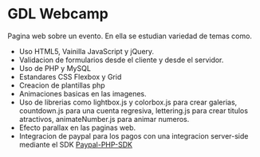 # GDL Webcamp

Pagina web sobre un evento. En ella se estudian variedad de temas como. 

- Uso HTML5, Vainilla JavaScript y jQuery. 
- Validacion de formularios desde el cliente y desde el servidor. 
- Uso de PHP y MySQL 
- Estandares CSS Flexbox y Grid
- Creacion de plantillas php
- Animaciones basicas en las imagenes.
- Uso de librerias como lightbox.js y colorbox.js para crear galerias, countdown.js para una cuenta regresiva, lettering.js para crear titulos atractivos, animateNumber.js para animar numeros. 
- Efecto parallax en las paginas web. 
- Integracion de paypal para los pagos con una integracion server-side mediante el SDK [Paypal-PHP-SDK](https://github.com/paypal/PayPal-PHP-SDK)